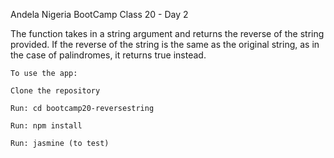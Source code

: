 Andela Nigeria BootCamp Class 20 - Day 2

The function takes in a string argument and returns the reverse of the string provided. If the reverse of the string is the same as the original string, as in the case of palindromes, it returns true instead.

```
To use the app:

Clone the repository

Run: cd bootcamp20-reversestring

Run: npm install

Run: jasmine (to test)

```